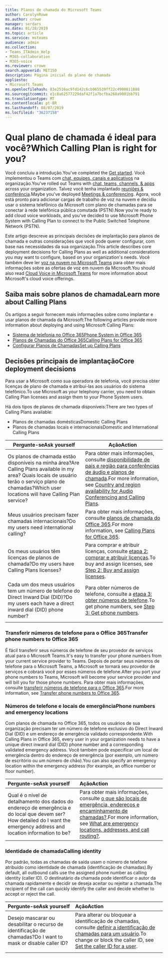 ```yaml
---
title: Planos de chamada do Microsoft Teams
author: CarolynRowe
ms.author: crowe
manager: serdars
ms.date: 01/28/2019
ms.topic: article
ms.service: msteams
audience: admin
ms.collection:
- Teams_ITAdmin_Help
- M365-collaboration
- M365-voice
ms.reviewer: crowe
search.appverid: MET150
description: Página inicial do plano de chamada
appliesto:
- Microsoft Teams
ms.openlocfilehash: 83e2516ac9fd142c6cb965539ff22c4900811888
ms.sourcegitcommit: e1c8a62577229daf42f1a7bcfba268a9001bb791
ms.translationtype: MT
ms.contentlocale: pt-BR
ms.lasthandoff: 08/07/2019
ms.locfileid: "36237158"
---
```

# <a name="which-calling-plan-is-right-for-you"></a><span data-ttu-id="b9c04-103">Qual plano de chamada é ideal para você?</span><span class="sxs-lookup"><span data-stu-id="b9c04-103">Which Calling Plan is right for you?</span></span> 

<span data-ttu-id="b9c04-104">Você concluiu a [](get-started-with-teams-quick-start.md)introdução.</span><span class="sxs-lookup"><span data-stu-id="b9c04-104">You've completed the [Get started](get-started-with-teams-quick-start.md).</span></span> <span data-ttu-id="b9c04-105">Você implementou o Teams com [chat, equipes, canais e aplicativos](deploy-chat-teams-channels-microsoft-teams-landing-page.md) na organização.</span><span class="sxs-lookup"><span data-stu-id="b9c04-105">You've rolled out Teams with [chat, teams, channels, & apps](deploy-chat-teams-channels-microsoft-teams-landing-page.md) across your organization.</span></span> <span data-ttu-id="b9c04-106">Talvez você tenha implantado [reuniões & conferência](deploy-meetings-microsoft-teams-landing-page.md).</span><span class="sxs-lookup"><span data-stu-id="b9c04-106">Maybe you've deployed [Meetings & conferencing](deploy-meetings-microsoft-teams-landing-page.md).</span></span> <span data-ttu-id="b9c04-107">Agora, você está pronto para adicionar cargas de trabalho de voz na nuvem e decidiu usar o sistema telefônico da Microsoft com plano de chamadas para se conectar à rede telefônica pública comutada (PSTN).</span><span class="sxs-lookup"><span data-stu-id="b9c04-107">Now you're ready to add cloud voice workloads, and you've decided to use Microsoft Phone System with Calling Plan to connect to the Public Switched Telephone Network (PSTN).</span></span> 

<span data-ttu-id="b9c04-108">Este artigo descreve as principais decisões de implantação para planos de chamada e outras considerações que você pode querer configurar, com base nas necessidades da sua organização.</span><span class="sxs-lookup"><span data-stu-id="b9c04-108">This article describes core deployment decisions for Calling Plans as well as additional considerations you may want to configure, based on your organization's needs.</span></span> <span data-ttu-id="b9c04-109">Você também deve ler [voz na nuvem no Microsoft Teams](cloud-voice-landing-page.md) para obter mais informações sobre as ofertas de voz em nuvem da Microsoft.</span><span class="sxs-lookup"><span data-stu-id="b9c04-109">You should also read [Cloud Voice in Microsoft Teams](cloud-voice-landing-page.md) for more information about Microsoft's cloud voice offerings.</span></span>


## <a name="learn-more-about-calling-plans"></a><span data-ttu-id="b9c04-110">Saiba mais sobre planos de chamada</span><span class="sxs-lookup"><span data-stu-id="b9c04-110">Learn more about Calling Plans</span></span>

<span data-ttu-id="b9c04-111">Os artigos a seguir fornecem mais informações sobre como implantar e usar planos de chamada da Microsoft:</span><span class="sxs-lookup"><span data-stu-id="b9c04-111">The following articles provide more information about deploying and using Microsoft Calling Plans:</span></span>

- [<span data-ttu-id="b9c04-112">Sistema de telefonia no Office 365</span><span class="sxs-lookup"><span data-stu-id="b9c04-112">Phone System in Office 365</span></span>](what-is-phone-system-in-office-365.md)
- [<span data-ttu-id="b9c04-113">Planos de Chamadas do Office 365</span><span class="sxs-lookup"><span data-stu-id="b9c04-113">Calling Plans for Office 365</span></span>](calling-plans-for-office-365.md)
- [<span data-ttu-id="b9c04-114">Configurar Planos de Chamadas</span><span class="sxs-lookup"><span data-stu-id="b9c04-114">Set up Calling Plans</span></span>](set-up-calling-plans.md)


## <a name="core-deployment-decisions"></a><span data-ttu-id="b9c04-115">Decisões principais de implantação</span><span class="sxs-lookup"><span data-stu-id="b9c04-115">Core deployment decisions</span></span>

<span data-ttu-id="b9c04-116">Para usar a Microsoft como sua operadora de telefonia, você precisa obter licenças de plano de chamada e atribuí-las aos usuários do sistema telefônico.</span><span class="sxs-lookup"><span data-stu-id="b9c04-116">To use Microsoft as your telephony carrier, you need to obtain Calling Plan licenses and assign them to your Phone System users.</span></span> 

<span data-ttu-id="b9c04-117">Há dois tipos de planos de chamada disponíveis:</span><span class="sxs-lookup"><span data-stu-id="b9c04-117">There are two types of Calling Plans available:</span></span>

- <span data-ttu-id="b9c04-118">Planos de chamadas domésticas</span><span class="sxs-lookup"><span data-stu-id="b9c04-118">Domestic Calling Plans</span></span> 
- <span data-ttu-id="b9c04-119">Planos de chamadas locais e internacionais</span><span class="sxs-lookup"><span data-stu-id="b9c04-119">Domestic and International Calling Plans</span></span>

|<span data-ttu-id="b9c04-120">Pergunte-se</span><span class="sxs-lookup"><span data-stu-id="b9c04-120">Ask yourself</span></span>|<span data-ttu-id="b9c04-121">Ação</span><span class="sxs-lookup"><span data-stu-id="b9c04-121">Action</span></span> |
|------------|-------|
|<span data-ttu-id="b9c04-122">Os planos de chamada estão disponíveis na minha área?</span><span class="sxs-lookup"><span data-stu-id="b9c04-122">Are Calling Plans available in my area?</span></span> <span data-ttu-id="b9c04-123">Quais locais de usuário terão o serviço plano de chamadas?</span><span class="sxs-lookup"><span data-stu-id="b9c04-123">Which user locations will have Calling Plan service?</span></span> | <span data-ttu-id="b9c04-124">Para obter mais informações, consulte [disponibilidade de país e região para conferências de áudio e planos de chamada](country-and-region-availability-for-audio-conferencing-and-calling-plans/country-and-region-availability-for-audio-conferencing-and-calling-plans.md).</span><span class="sxs-lookup"><span data-stu-id="b9c04-124">For more information, see [Country and region availability for Audio Conferencing and Calling Plans](country-and-region-availability-for-audio-conferencing-and-calling-plans/country-and-region-availability-for-audio-conferencing-and-calling-plans.md).</span></span> | 
<span data-ttu-id="b9c04-125">Meus usuários precisam fazer chamadas internacionais?</span><span class="sxs-lookup"><span data-stu-id="b9c04-125">Do my users need international calling?</span></span> | <span data-ttu-id="b9c04-126">Para obter mais informações, consulte [planos de chamada do Office 365](calling-plans-for-office-365.md).</span><span class="sxs-lookup"><span data-stu-id="b9c04-126">For more information, see [Calling Plans for Office 365](calling-plans-for-office-365.md).</span></span> |
<span data-ttu-id="b9c04-127">Os meus usuários têm licenças de planos de chamada?</span><span class="sxs-lookup"><span data-stu-id="b9c04-127">Do my users have Calling Plans licenses?</span></span> | <span data-ttu-id="b9c04-128">Para comprar e atribuir licenças, consulte [etapa 2: comprar e atribuir licenças](set-up-calling-plans.md#step-2-buy-and-assign-licenses).</span><span class="sxs-lookup"><span data-stu-id="b9c04-128">To buy and assign licenses, see [Step 2: Buy and assign licenses](set-up-calling-plans.md#step-2-buy-and-assign-licenses).</span></span> |
<span data-ttu-id="b9c04-129">Cada um dos meus usuários tem um número de telefone do Direct Inward Dial (DID)?</span><span class="sxs-lookup"><span data-stu-id="b9c04-129">Do my users each have a direct inward dial (DID) phone number?</span></span> | <span data-ttu-id="b9c04-130">Para obter números de telefone, consulte a [etapa 3: obter números de telefone](set-up-calling-plans.md#step-3-get-phone-numbers).</span><span class="sxs-lookup"><span data-stu-id="b9c04-130">To get phone numbers, see [Step 3: Get phone numbers](set-up-calling-plans.md#step-3-get-phone-numbers).</span></span> |
|||

### <a name="transfer-phone-numbers-to-office-365"></a><span data-ttu-id="b9c04-131">Transferir números de telefone para o Office 365</span><span class="sxs-lookup"><span data-stu-id="b9c04-131">Transfer phone numbers to Office 365</span></span>

<span data-ttu-id="b9c04-132">É fácil transferir seus números de telefone de seu provedor de serviços atual para o Microsoft Teams.</span><span class="sxs-lookup"><span data-stu-id="b9c04-132">It's easy to transfer your phone numbers from your current service provider to Teams.</span></span> <span data-ttu-id="b9c04-133">Depois de portar seus números de telefone para o Microsoft Teams, a Microsoft se tornará seu provedor de serviços e cobrará você por esses números de telefone.</span><span class="sxs-lookup"><span data-stu-id="b9c04-133">After you port your phone numbers to Teams, Microsoft will become your service provider and will bill you for those phone numbers.</span></span> <span data-ttu-id="b9c04-134">Para obter mais informações, consulte [transferir números de telefone para o Office 365](transfer-phone-numbers-to-office-365.md).</span><span class="sxs-lookup"><span data-stu-id="b9c04-134">For more information, see [Transfer phone numbers to Office 365](transfer-phone-numbers-to-office-365.md).</span></span>


### <a name="phone-numbers-and-emergency-locations"></a><span data-ttu-id="b9c04-135">Números de telefone e locais de emergência</span><span class="sxs-lookup"><span data-stu-id="b9c04-135">Phone numbers and emergency locations</span></span>

<span data-ttu-id="b9c04-136">Com planos de chamada no Office 365, todos os usuários de sua organização precisam ter um número de telefone exclusivo do Direct Inward Dial (DID) e um endereço de emergência validado correspondente.</span><span class="sxs-lookup"><span data-stu-id="b9c04-136">With Calling Plans in Office 365, every user in your organization needs to have a unique direct inward dial (DID) phone number and a corresponding validated emergency address.</span></span> <span data-ttu-id="b9c04-137">Você também pode especificar um local de emergência dentro do endereço de emergência (por exemplo, um número de escritório ou um número de chão).</span><span class="sxs-lookup"><span data-stu-id="b9c04-137">You can also specify an emergency location within the emergency address (for example, an office number or floor number).</span></span> 

|<span data-ttu-id="b9c04-138">Pergunte-se</span><span class="sxs-lookup"><span data-stu-id="b9c04-138">Ask yourself</span></span>|<span data-ttu-id="b9c04-139">Ação</span><span class="sxs-lookup"><span data-stu-id="b9c04-139">Action</span></span> |
|:------------|:-------|
|<span data-ttu-id="b9c04-140">Qual é o nível de detalhamento dos dados do endereço de emergência e do local que devem ser?</span><span class="sxs-lookup"><span data-stu-id="b9c04-140">How detailed do I want the emergency address and location information to be?</span></span> |<span data-ttu-id="b9c04-141">Para obter mais informações, consulte [o que são locais de emergência, endereços e encaminhamento de chamadas?](https://docs.microsoft.com/SkypeForBusiness/what-are-calling-plans-in-office-365/what-are-emergency-locations-addresses-and-call-routing).</span><span class="sxs-lookup"><span data-stu-id="b9c04-141">For more information, see [What are emergency locations, addresses, and call routing?](https://docs.microsoft.com/SkypeForBusiness/what-are-calling-plans-in-office-365/what-are-emergency-locations-addresses-and-call-routing).</span></span>


### <a name="calling-identity"></a><span data-ttu-id="b9c04-142">Identidade de chamada</span><span class="sxs-lookup"><span data-stu-id="b9c04-142">Calling identity</span></span>

<span data-ttu-id="b9c04-143">Por padrão, todas as chamadas de saída usam o número de telefone atribuído como identidade de chamada (identificação de chamadas).</span><span class="sxs-lookup"><span data-stu-id="b9c04-143">By default, all outbound calls use the assigned phone number as calling identity (caller ID).</span></span> <span data-ttu-id="b9c04-144">O destinatário da chamada pode identificar o autor da chamada rapidamente e decidir se deseja aceitar ou rejeitar a chamada.</span><span class="sxs-lookup"><span data-stu-id="b9c04-144">The recipient of the call can quickly identify the caller and decide whether to accept or reject the call.</span></span>

|<span data-ttu-id="b9c04-145">Pergunte-se</span><span class="sxs-lookup"><span data-stu-id="b9c04-145">Ask yourself</span></span>|<span data-ttu-id="b9c04-146">Ação</span><span class="sxs-lookup"><span data-stu-id="b9c04-146">Action</span></span> |
|:------------|:-------|
|<span data-ttu-id="b9c04-147">Desejo mascarar ou desabilitar o recurso de identificação de chamadas?</span><span class="sxs-lookup"><span data-stu-id="b9c04-147">Do I want to mask or disable caller ID?</span></span> | <span data-ttu-id="b9c04-148">Para alterar ou bloquear a identificação de chamadas, consulte [definir a identificação de chamadas para um usuário](set-the-caller-id-for-a-user.md).</span><span class="sxs-lookup"><span data-stu-id="b9c04-148">To change or block the caller ID, see [Set the caller ID for a user](set-the-caller-id-for-a-user.md).</span></span> |
|||




